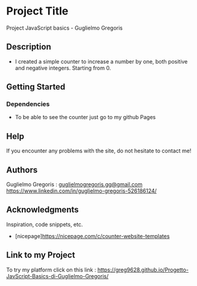 # Project Title

Project JavaScript basics - Guglielmo Gregoris

## Description

* I created a simple counter to increase a number by one, both positive and negative integers. Starting from 0.

## Getting Started

### Dependencies

* To be able to see the counter just go to my github Pages

## Help

If you encounter any problems with the site, do not hesitate to contact me!

## Authors

Guglielmo Gregoris :
guglielmogregoris.gg@gmail.com
https://www.linkedin.com/in/guglielmo-gregoris-526186124/

## Acknowledgments

Inspiration, code snippets, etc.
* [nicepage]https://nicepage.com/c/counter-website-templates

## Link to my Project

To try my platform click on this link : https://greg9628.github.io/Progetto-JavScript-Basics-di-Guglielmo-Gregoris/
